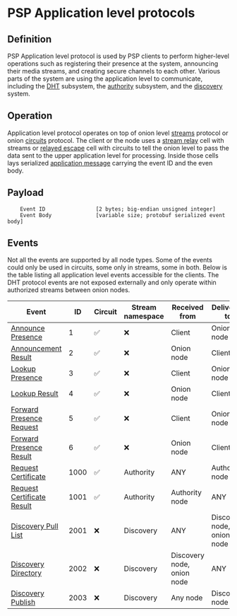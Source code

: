 # PSP Application level protocols

## Definition

PSP Application level protocol is used by PSP clients to perform higher-level operations such as registering their presence at the system,
announcing their media streams, and creating secure channels to each other.  Various parts of the system are using the application level
to communicate, including the [DHT](dht.md) subsystem, the [authority](authority.md) subsystem, and the [discovery](discovery.md) system.

## Operation

Application level protocol operates on top of onion level [streams](../flows/streams.md) protocol or onion [circuits](../flows/circuits.md) protocol.
The client or the node uses a [stream relay](../binary/streamrelay.md) cell with streams or [relayed escape](../relay/escape.md) cell with circuits
to tell the onion level to pass the data sent to the upper application level for processing.  Inside those cells lays serialized
[application message](applicationmessage.md) carrying the event ID and the even body.

## Payload

        Event ID                [2 bytes; big-endian unsigned integer]
        Event Body              [variable size; protobuf serialized event body]

## Events

Not all the events are supported by all node types.  Some of the events could only be used in circuits, some only in streams, some in both.
Below is the table listing all application level events accessible for the clients.  The DHT protocol events are not exposed externally and only
operate within authorized streams between onion nodes.

Event|ID|Circuit|Stream namespace|Received from|Delivered to
-----|--|---------------|----------------|-------------|------------
[Announce Presence](announcepresence.md)|1|:white_check_mark:|:x:|Client|Onion node
[Announcement Result](announcementresult.md)|2|:white_check_mark:|:x:|Onion node|Client
[Lookup Presence](lookuppresence.md)|3|:white_check_mark:|:x:|Client|Onion node
[Lookup Result](lookupresult.md)|4|:white_check_mark:|:x:|Onion node|Client
[Forward Presence Request](forwardpresence.md)|5|:white_check_mark:|:x:|Client|Onion node
[Forward Presence Result](forwardpresenceresult.md)|6|:white_check_mark:|:x:|Onion node|Client
[Request Certificate](requestcertificate.md)|1000|:white_check_mark:|Authority|ANY|Authority node
[Request Certificate Result](certificateresult.md)|1001|:white_check_mark:|Authority|Authority node|ANY
[Discovery Pull List](discoverypull.md)|2001|:x:|Discovery|ANY|Discovery node, onion node
[Discovery Directory](discoverydirectory.md)|2002|:x:|Discovery|Discovery node, onion node|ANY
[Discovery Publish](discoverypublish.md)|2003|:x:|Discovery|Any node|Discovery node